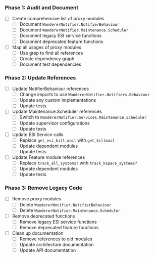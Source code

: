 ### Phase 1: Audit and Document
- [ ] Create comprehensive list of proxy modules
  - [ ] Document `WandererNotifier.NotifierBehaviour`
  - [ ] Document `WandererNotifier.Maintenance.Scheduler`
  - [ ] Document legacy ESI service functions
  - [ ] Document deprecated feature functions
- [ ] Map all usages of proxy modules
  - [ ] Use grep to find all references
  - [ ] Create dependency graph
  - [ ] Document test dependencies

### Phase 2: Update References
- [ ] Update NotifierBehaviour references
  - [ ] Change imports to use `WandererNotifier.Notifiers.Behaviour`
  - [ ] Update any custom implementations
  - [ ] Update tests
- [ ] Update Maintenance.Scheduler references
  - [ ] Switch to `WandererNotifier.Services.Maintenance.Scheduler`
  - [ ] Update supervisor configurations
  - [ ] Update tests
- [ ] Update ESI Service calls
  - [ ] Replace `get_esi_kill_mail` with `get_killmail`
  - [ ] Update dependent modules
  - [ ] Update tests
- [ ] Update Feature module references
  - [ ] Replace `track_all_systems?` with `track_kspace_systems?`
  - [ ] Update dependent modules
  - [ ] Update tests

### Phase 3: Remove Legacy Code
- [ ] Remove proxy modules
  - [ ] Delete `WandererNotifier.NotifierBehaviour`
  - [ ] Delete `WandererNotifier.Maintenance.Scheduler`
- [ ] Remove deprecated functions
  - [ ] Remove legacy ESI service functions
  - [ ] Remove deprecated feature functions
- [ ] Clean up documentation
  - [ ] Remove references to old modules
  - [ ] Update architecture documentation
  - [ ] Update API documentation